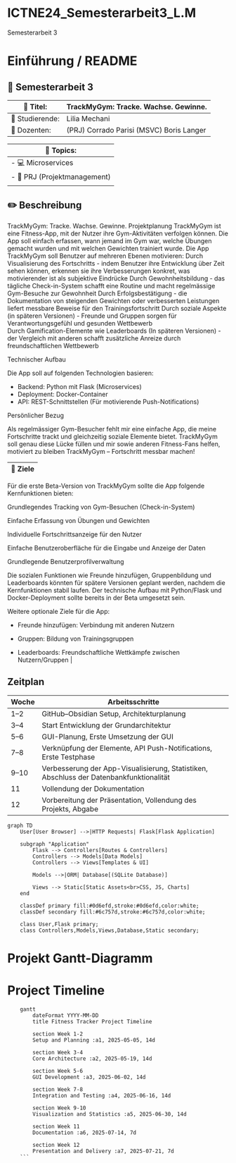 # ICTNE24_Semesterarbeit3_L.M
Semesterarbeit 3
# Einführung / README
## :page_with_curl: Semesterarbeit 3


| :ticket: Titel:                   | TrackMyGym: Tracke. Wachse. Gewinne.  |
| --------------------------------- | ---------------------------------------------------------------- |
| :bust_in_silhouette: Studierende: | Lilia Mechani                                                    |
| :busts_in_silhouette: Dozenten:   | (PRJ) Corrado Parisi (MSVC) Boris Langer                        |

| :round_pushpin: Topics:               |
| ------------------------------------- |
| -  :computer: Microservices                    |
| - :paperclip: PRJ (Projektmanagement) |
|                                       |


## :pencil2: Beschreibung

TrackMyGym: Tracke. Wachse. Gewinne. 
Projektplanung 
TrackMyGym ist eine Fitness-App, mit der Nutzer ihre Gym-Aktivitäten verfolgen können. Die App soll einfach erfassen, wann jemand im Gym war, welche Übungen gemacht wurden und mit welchen Gewichten trainiert wurde. 
Die App TrackMyGym soll Benutzer auf mehreren Ebenen motivieren: 
Durch Visualisierung des Fortschritts - indem Benutzer ihre Entwicklung über Zeit sehen können, erkennen sie ihre Verbesserungen konkret, was motivierender ist als subjektive Eindrücke 
Durch Gewohnheitsbildung - das tägliche Check-in-System schafft eine Routine und macht regelmässige Gym-Besuche zur Gewohnheit 
Durch Erfolgsbestätigung - die Dokumentation von steigenden Gewichten oder verbesserten Leistungen liefert messbare Beweise für den Trainingsfortschritt 
Durch soziale Aspekte (in späteren Versionen) - Freunde und Gruppen sorgen für Verantwortungsgefühl und gesunden Wettbewerb  
Durch Gamification-Elemente wie Leaderboards (In späteren Versionen) - der Vergleich mit anderen schafft zusätzliche Anreize durch freundschaftlichen Wettbewerb 

 

Technischer Aufbau 

Die App soll auf folgenden Technologien basieren: 

- Backend: Python mit Flask (Microservices) 
- Deployment: Docker-Container 
- API: REST-Schnittstellen (Für motivierende Push-Notifications) 

 

Persönlicher Bezug 

Als regelmässiger Gym-Besucher fehlt mir eine einfache App, die meine Fortschritte trackt und gleichzeitig soziale Elemente bietet. TrackMyGym soll genau diese Lücke füllen und mir sowie anderen Fitness-Fans helfen, motiviert zu bleiben 
TrackMyGym – Fortschritt messbar machen! 


| :checkered_flag: Ziele                                                                                 |
| ------------------------------------------------------------------------------------------------------ |
Für die erste Beta-Version von TrackMyGym sollte die App folgende Kernfunktionen bieten: 

Grundlegendes Tracking von Gym-Besuchen (Check-in-System) 

Einfache Erfassung von Übungen und Gewichten 

Individuelle Fortschrittsanzeige für den Nutzer 

Einfache Benutzeroberfläche für die Eingabe und Anzeige der Daten 

Grundlegende Benutzerprofilverwaltung 

Die sozialen Funktionen wie Freunde hinzufügen, Gruppenbildung und Leaderboards könnten für spätere Versionen geplant werden, nachdem die Kernfunktionen stabil laufen. Der technische Aufbau mit Python/Flask und Docker-Deployment sollte bereits in der Beta umgesetzt sein.  

Weitere optionale Ziele für die App: 

- Freunde hinzufügen: Verbindung mit anderen Nutzern 

- Gruppen: Bildung von Trainingsgruppen 

- Leaderboards: Freundschaftliche Wettkämpfe zwischen Nutzern/Gruppen          |


## Zeitplan

| Woche     | Arbeitsschritte                                                                 |
|-----------|----------------------------------------------------------------------------------|
| 1–2       | GitHub–Obsidian Setup, Architekturplanung                                       |
| 3–4       | Start Entwicklung der Grundarchitektur                                          |
| 5–6       | GUI-Planung, Erste Umsetzung der GUI                                            |
| 7–8       | Verknüpfung der Elemente, API Push-Notifications, Erste Testphase               |
| 9–10      | Verbesserung der App-Visualisierung, Statistiken, Abschluss der Datenbankfunktionalität |
| 11        | Vollendung der Dokumentation                                                    |
| 12        | Vorbereitung der Präsentation, Vollendung des Projekts, Abgabe                  |



```mermaid
graph TD
    User[User Browser] -->|HTTP Requests| Flask[Flask Application]
    
    subgraph "Application"
        Flask --> Controllers[Routes & Controllers]
        Controllers --> Models[Data Models]
        Controllers --> Views[Templates & UI]
        
        Models -->|ORM| Database[(SQLite Database)]
        
        Views --> Static[Static Assets<br>CSS, JS, Charts]
    end
    
    classDef primary fill:#0d6efd,stroke:#0d6efd,color:white;
    classDef secondary fill:#6c757d,stroke:#6c757d,color:white;
    
    class User,Flask primary;
    class Controllers,Models,Views,Database,Static secondary;
```

# Projekt Gantt-Diagramm
# Project Timeline

```mermaid
    gantt
        dateFormat YYYY-MM-DD
        title Fitness Tracker Project Timeline
        
        section Week 1-2
        Setup and Planning :a1, 2025-05-05, 14d
        
        section Week 3-4
        Core Architecture :a2, 2025-05-19, 14d
        
        section Week 5-6
        GUI Development :a3, 2025-06-02, 14d
        
        section Week 7-8
        Integration and Testing :a4, 2025-06-16, 14d
        
        section Week 9-10
        Visualization and Statistics :a5, 2025-06-30, 14d
        
        section Week 11
        Documentation :a6, 2025-07-14, 7d
        
        section Week 12
        Presentation and Delivery :a7, 2025-07-21, 7d
    ```